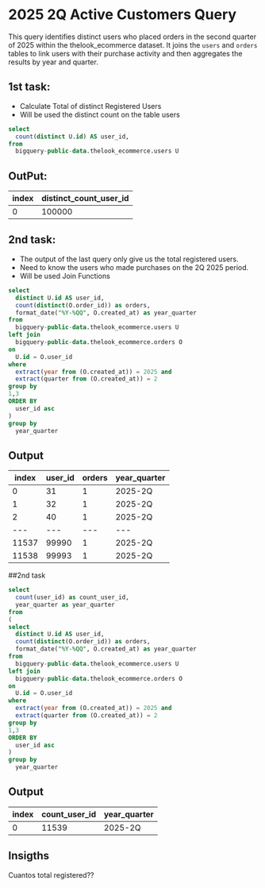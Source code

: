 # 2025 2Q Active Customers Query
This query identifies distinct users who placed orders in the second quarter of 2025 within the thelook_ecommerce dataset. It joins the `users` and `orders` tables to link users with their purchase activity and then aggregates the results by year and quarter.  
## 1st task:
  * Calculate Total of distinct Registered Users
  * Will be used the distinct count on the table users
```sql
select
  count(distinct U.id) AS user_id,  
from
  bigquery-public-data.thelook_ecommerce.users U
```
## OutPut:
|index|distinct_count_user_id|
|---|---|
|0|100000|

## 2nd task:
  * The output of the last query only give us the total registered users.
  * Need to know the users who made purchases on the 2Q 2025 period.
  * Will be used Join Functions
```sql
select
  distinct U.id AS user_id,
  count(distinct(O.order_id)) as orders,
  format_date("%Y-%QQ", O.created_at) as year_quarter
from
  bigquery-public-data.thelook_ecommerce.users U
left join
  bigquery-public-data.thelook_ecommerce.orders O
on
  U.id = O.user_id
where
  extract(year from (O.created_at)) = 2025 and
  extract(quarter from (O.created_at)) = 2
group by
1,3
ORDER BY
  user_id asc
)
group by
  year_quarter
```
## Output ##
|index|user\_id|orders|year\_quarter|
|---|---|---|---|
|0|31|1|2025-2Q|
|1|32|1|2025-2Q|
|2|40|1|2025-2Q|
|---|---|---|---|
|11537|99990|1|2025-2Q|
|11538|99993|1|2025-2Q|



##2nd task
```sql
select
  count(user_id) as count_user_id,
  year_quarter as year_quarter
from
(
select
  distinct U.id AS user_id,
  count(distinct(O.order_id)) as orders,
  format_date("%Y-%QQ", O.created_at) as year_quarter
from
  bigquery-public-data.thelook_ecommerce.users U
left join
  bigquery-public-data.thelook_ecommerce.orders O
on
  U.id = O.user_id
where
  extract(year from (O.created_at)) = 2025 and
  extract(quarter from (O.created_at)) = 2
group by
1,3
ORDER BY
  user_id asc
)
group by
  year_quarter
```

## Output

|index|count\_user\_id|year\_quarter|
|---|---|---|
|0|11539|2025-2Q|

## Insigths
Cuantos total registered??
